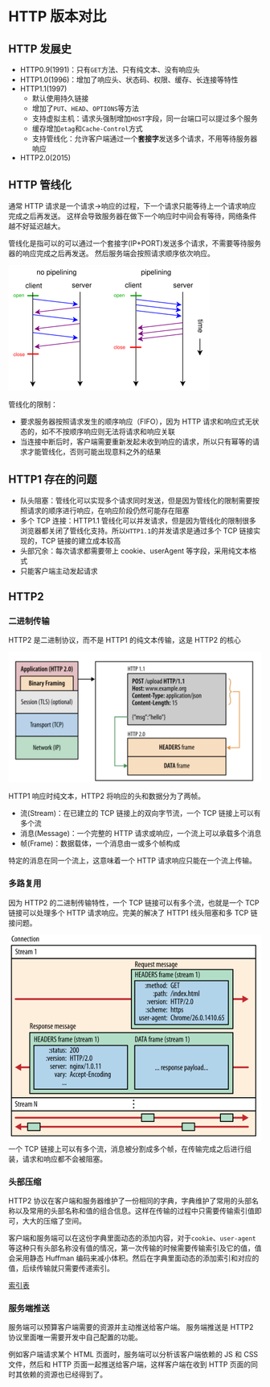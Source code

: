 # HTTP 版本对比

## HTTP 发展史

- HTTP0.9(1991)：只有`GET`方法、只有纯文本、没有响应头
- HTTP1.0(1996)：增加了响应头、状态码、权限、缓存、长连接等特性
- HTTP1.1(1997)
  - 默认使用持久链接
  - 增加了`PUT`、`HEAD`、`OPTIONS`等方法
  - 支持虚拟主机：请求头强制增加`HOST`字段，同一台端口可以提过多个服务
  - 缓存增加`etag`和`Cache-Control`方式
  - 支持管线化：允许客户端通过一个**套接字**发送多个请求，不用等待服务器响应
- HTTP2.0(2015)

## HTTP 管线化

通常 HTTP 请求是一个请求->响应的过程，下一个请求只能等待上一个请求响应完成之后再发送。
这样会导致服务器在做下一个响应时中间会有等待，网络条件越不好延迟越大。

管线化是指可以的可以通过一个套接字(IP+PORT)发送多个请求，不需要等待服务器的响应完成之后再发送。
然后服务端会按照请求顺序依次响应。

![pipeline](../../../assets/images/network/pipeline.png)

管线化的限制：

- 要求服务器按照请求发生的顺序响应（FIFO），因为 HTTP 请求和响应式无状态的，如不不按顺序响应则无法将请求和响应关联
- 当连接中断后时，客户端需要重新发起未收到响应的请求，所以只有幂等的请求才能管线化，否则可能出现意料之外的结果

## HTTP1 存在的问题

- 队头阻塞：管线化可以实现多个请求同时发送，但是因为管线化的限制需要按照请求的顺序进行响应，在响应阶段仍然可能存在阻塞
- 多个 TCP 连接：HTTP1.1 管线化可以并发请求，但是因为管线化的限制很多浏览器都关闭了管线化支持。所以`HTTP1.1`的并发请求是通过多个 TCP 链接实现的，TCP 链接的建立成本较高
- 头部冗余：每次请求都需要带上 cookie、userAgent 等字段，采用纯文本格式
- 只能客户端主动发起请求

## HTTP2

### 二进制传输

HTTP2 是二进制协议，而不是 HTTP1 的纯文本传输，这是 HTTP2 的核心

![HTTP2](../../../assets/images/network/http2-binary.png)

HTTP1 响应时纯文本，HTTP2 将响应的头和数据分为了两帧。

- 流(Stream)：在已建立的 TCP 链接上的双向字节流，一个 TCP 链接上可以有多个流
- 消息(Message)：一个完整的 HTTP 请求或响应，一个流上可以承载多个消息
- 帧(Frame)：数据载体，一个消息由一或多个帧构成

特定的消息在同一个流上，这意味着一个 HTTP 请求响应只能在一个流上传输。

### 多路复用

因为 HTTP2 的二进制传输特性，一个 TCP 链接可以有多个流，也就是一个 TCP 链接可以处理多个 HTTP 请求响应。完美的解决了 HTTP1 线头阻塞和多 TCP 链接问题。

![HTTP2-Stream](../../../assets/images/network/HTTP2-Stream.svg)
一个 TCP 链接上可以有多个流，消息被分割成多个帧，在传输完成之后进行组装，请求和响应都不会被阻塞。

### 头部压缩

HTTP2 协议在客户端和服务器维护了一份相同的字典，字典维护了常用的头部名称以及常用的头部名称和值的组合信息。这样在传输的过程中只需要传输索引值即可，大大的压缩了空间。

客户端和服务端可以在这份字典里面动态的添加内容，对于`cookie`、`user-agent`等这种只有头部名称没有值的情况，第一次传输的时候需要传输索引及它的值，值会采用静态 Huffman 编码来减小体积。然后在字典里面动态的添加索引和对应的值，后续传输就只需要传递索引。

[索引表](https://httpwg.org/specs/rfc7541.html#static.table.entries)

### 服务端推送

服务端可以预算客户端需要的资源并主动推送给客户端。
服务端推送是 HTTP2 协议里面唯一需要开发中自己配置的功能。

例如客户端请求某个 HTML 页面时，服务端可以分析该客户端依赖的 JS 和 CSS 文件，然后和 HTTP 页面一起推送给客户端，这样客户端在收到 HTTP 页面的同时其依赖的资源也已经得到了。

